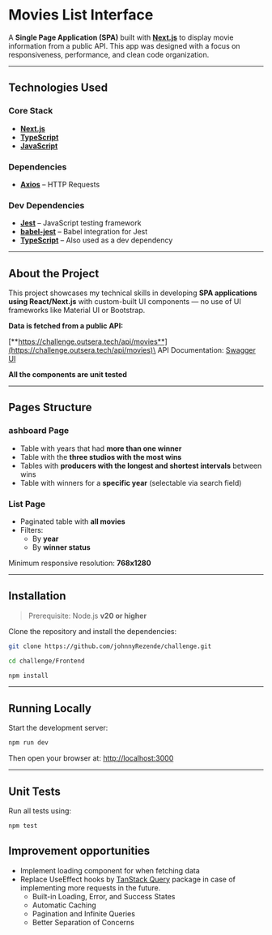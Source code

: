 # Movies List Interface

A **Single Page Application (SPA)** built with [**Next.js**](https://nextjs.org/) to display movie information from a public API. This app was designed with a focus on responsiveness, performance, and clean code organization.

---

## Technologies Used

### Core Stack

- [**Next.js**](https://nextjs.org/)
- [**TypeScript**](https://www.typescriptlang.org/)
- [**JavaScript**](https://developer.mozilla.org/en-US/docs/Web/JavaScript)

### Dependencies

- [**Axios**](https://axios-http.com/) – HTTP Requests

### Dev Dependencies

- [**Jest**](https://jestjs.io/) – JavaScript testing framework
- [**babel-jest**](https://www.npmjs.com/package/babel-jest) – Babel integration for Jest
- [**TypeScript**](https://www.typescriptlang.org/) – Also used as a dev dependency

---

## About the Project

This project showcases my technical skills in developing **SPA applications using React/Next.js** with custom-built UI components — no use of UI frameworks like Material UI or Bootstrap.

**Data is fetched from a public API:**

[**https://challenge.outsera.tech/api/movies**](https://challenge.outsera.tech/api/movies)\
API Documentation: [Swagger UI](https://challenge.outsera.tech/swagger-ui/index.html)

**All the components are unit tested**

---

## Pages Structure

### ashboard Page

- Table with years that had **more than one winner**
- Table with the **three studios with the most wins**
- Tables with **producers with the longest and shortest intervals** between wins
- Table with winners for a **specific year** (selectable via search field)

### List Page

- Paginated table with **all movies**
- Filters:
  - By **year**
  - By **winner status**

Minimum responsive resolution: **768x1280**

---

## Installation

> Prerequisite: Node.js **v20 or higher**

Clone the repository and install the dependencies:

```bash
git clone https://github.com/johnnyRezende/challenge.git

cd challenge/Frontend

npm install
```

---

## Running Locally

Start the development server:

```bash
npm run dev
```

Then open your browser at: [http://localhost:3000](http://localhost:3000)

---

## Unit Tests

Run all tests using:

```bash
npm test
```
## Improvement opportunities

- Implement loading component for when fetching data
- Replace UseEffect hooks by [TanStack Query](https://tanstack.com/query/latest) package in case of implementing more requests in the future.
  - Built-in Loading, Error, and Success States
  - Automatic Caching
  - Pagination and Infinite Queries
  - Better Separation of Concerns
